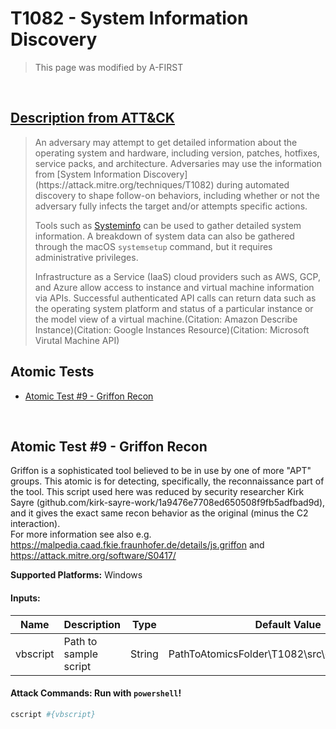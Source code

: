 # T1082 - System Information Discovery
<blockquote>
This page was modified by A-FIRST
</blockquote>
<br/>

## [Description from ATT&CK](https://attack.mitre.org/techniques/T1082)

<blockquote>An adversary may attempt to get detailed information about the operating system and hardware, including version, patches, hotfixes, service packs, and architecture. Adversaries may use the information from [System Information Discovery](https://attack.mitre.org/techniques/T1082) during automated discovery to shape follow-on behaviors, including whether or not the adversary fully infects the target and/or attempts specific actions.

Tools such as [Systeminfo](https://attack.mitre.org/software/S0096) can be used to gather detailed system information. A breakdown of system data can also be gathered through the macOS <code>systemsetup</code> command, but it requires administrative privileges.

Infrastructure as a Service (IaaS) cloud providers such as AWS, GCP, and Azure allow access to instance and virtual machine information via APIs. Successful authenticated API calls can return data such as the operating system platform and status of a particular instance or the model view of a virtual machine.(Citation: Amazon Describe Instance)(Citation: Google Instances Resource)(Citation: Microsoft Virutal Machine API)</blockquote>

## Atomic Tests

- [Atomic Test #9 - Griffon Recon](#atomic-test-9---griffon-recon)


<br/>

## Atomic Test #9 - Griffon Recon
Griffon is a sophisticated tool believed to be in use by one of more "APT" groups.  This atomic is for detecting, specifically, the reconnaissance part of the tool.
This script used here was reduced by security researcher Kirk Sayre (github.com/kirk-sayre-work/1a9476e7708ed650508f9fb5adfbad9d), 
and it gives the exact same recon behavior as the original (minus the C2 interaction).  
For more information see also e.g. https://malpedia.caad.fkie.fraunhofer.de/details/js.griffon and https://attack.mitre.org/software/S0417/

**Supported Platforms:** Windows




#### Inputs:
| Name     | Description           | Type   | Default Value                                                |
| -------- | --------------------- | ------ | ------------------------------------------------------------ |
| vbscript | Path to sample script | String | PathToAtomicsFolder&#92;T1082&#92;src&#92;griffon_recon.vbs |


#### Attack Commands: Run with `powershell`! 


```powershell
cscript #{vbscript}
```






<br/>
